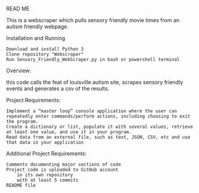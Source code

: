 READ ME

This is a webscraper which pulls sensory friendly movie times from an autism friendly webpage.

Installation and Running

    Download and install Python 3
    Clone repository "Webscraper"
    Run Sensory_Friendly_WebScraper.py in bash or powershell terminal

Overview:

this code calls the feat of louisville autism site, scrapes sensory friendly events and generates a csv of the results. 

Project Requirements:

    Implement a “master loop” console application where the user can repeatedly enter commands/perform actions, including choosing to exit the program.
    Create a dictionary or list, populate it with several values, retrieve at least one value, and use it in your program.
    Read data from an external file, such as text, JSON, CSV, etc and use that data in your application

Additional Project Requirements:

    Comments documenting major sections of code
    Project code is uploaded to GitHub account
        in its own repository
        with at least 5 commits
    README file
